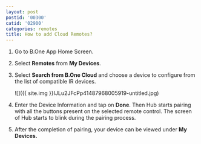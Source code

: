 ```yaml
---
layout: post
postid: '00300'
catid: '02900'
categories: remotes
title: How to add Cloud Remotes?
---
```


1. Go to B.One App Home Screen.

2. Select **Remotes** from **My Devices**.

3. Select **Search from B.One Cloud** and choose a device to configure from the list of compatible IR devices.

    ![]({{ site.img }}IJLu2JFcPp41487968005919-untitled.jpg)

4. Enter the Device Information and tap on **Done**. Then Hub starts pairing with all the buttons present on the selected remote control. The screen of Hub starts to blink during the pairing process.

5. After the completion of pairing, your device can be viewed under <strong>My Devices.